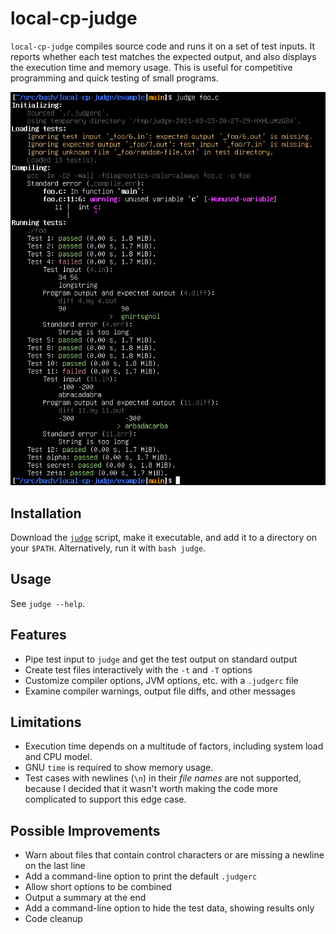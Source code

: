 # local-cp-judge

`local-cp-judge` compiles source code and runs it on a set of test inputs. It reports whether each test matches the expected output, and also displays the execution time and memory usage. This is useful for competitive programming and quick testing of small programs.

![Demo screenshot](demo.png)

## Installation

Download the [`judge`](judge) script, make it executable, and add it to a directory on your `$PATH`. Alternatively, run it with `bash judge`.

## Usage

See `judge --help`.

## Features

* Pipe test input to `judge` and get the test output on standard output
* Create test files interactively with the `-t` and `-T` options
* Customize compiler options, JVM options, etc. with a `.judgerc` file
* Examine compiler warnings, output file diffs, and other messages

## Limitations

* Execution time depends on a multitude of factors, including system load and CPU model.
* GNU `time` is required to show memory usage.
* Test cases with newlines (`\n`) in their _file names_ are not supported, because I decided that it wasn't worth making the code more complicated to support this edge case.

## Possible Improvements

* Warn about files that contain control characters or are missing a newline on the last line
* Add a command-line option to print the default `.judgerc`
* Allow short options to be combined
* Output a summary at the end
* Add a command-line option to hide the test data, showing results only
* Code cleanup
